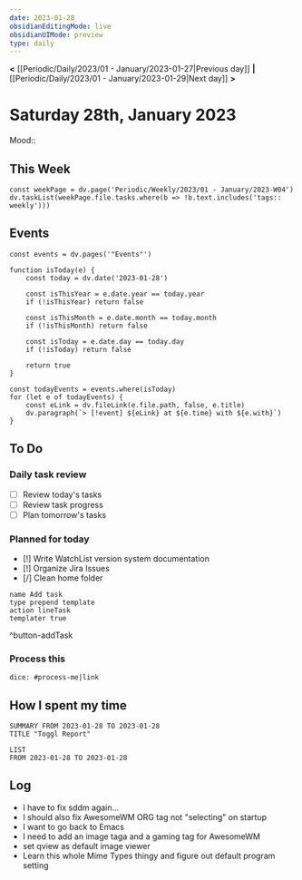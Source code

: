 ```yaml
---
date: 2023-01-28
obsidianEditingMode: live
obsidianUIMode: preview
type: daily
---
```


**<** [[Periodic/Daily/2023/01 - January/2023-01-27|Previous day]] **|** [[Periodic/Daily/2023/01 - January/2023-01-29|Next day]] **>**

# Saturday 28th, January 2023

Mood:: 

## This Week

```dataviewjs
const weekPage = dv.page('Periodic/Weekly/2023/01 - January/2023-W04')
dv.taskList(weekPage.file.tasks.where(b => !b.text.includes('tags:: weekly')))
```

## Events

```dataviewjs
const events = dv.pages('"Events"')

function isToday(e) {
	const today = dv.date('2023-01-28')
	
	const isThisYear = e.date.year == today.year
	if (!isThisYear) return false

	const isThisMonth = e.date.month == today.month
	if (!isThisMonth) return false

	const isToday = e.date.day == today.day
	if (!isToday) return false

	return true
}

const todayEvents = events.where(isToday)
for (let e of todayEvents) {
	const eLink = dv.fileLink(e.file.path, false, e.title)
	dv.paragraph(`> [!event] ${eLink} at ${e.time} with ${e.with}`)
}
```

## To Do

### Daily task review
- [ ] Review today's tasks
- [ ] Review task progress
- [ ] Plan tomorrow's tasks

### Planned for today

- [!] Write WatchList version system documentation
- [!] Organize Jira Issues
- [/] Clean home folder
```button
name Add task
type prepend template
action lineTask
templater true
```
^button-addTask

### Process this
`dice: #process-me|link`

## How I spent my time

```toggl
SUMMARY FROM 2023-01-28 TO 2023-01-28
TITLE "Toggl Report"
```

```toggl
LIST
FROM 2023-01-28 TO 2023-01-28
```

## Log
- I have to fix sddm again...
- I should also fix AwesomeWM ORG tag not "selecting" on startup
- I want to go back to Emacs
- I need to add an image taga and a gaming tag for AwesomeWM
- set qview as default image viewer
- Learn this whole Mime Types thingy and figure out default program setting

